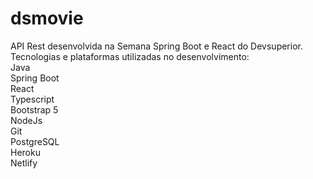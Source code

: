 # dsmovie
API Rest desenvolvida na Semana Spring Boot e React do Devsuperior.<br>
Tecnologias e plataformas utilizadas no desenvolvimento:<br>
Java<br>
Spring Boot<br>
React<br>
Typescript<br>
Bootstrap 5<br>
NodeJs<br>
Git<br>
PostgreSQL<br>
Heroku<br>
Netlify<br>
